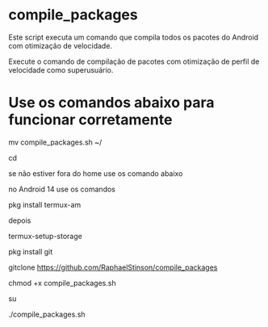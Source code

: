# compile_packages


Este script executa um comando que compila todos os pacotes do Android com otimização de velocidade.

Execute o comando de compilação de pacotes com otimização de perfil de velocidade como superusuário.

# Use os comandos abaixo para funcionar corretamente

mv compile_packages.sh ~/

cd

se não estiver fora do home use os comando abaixo

no Android 14 use os comandos

pkg install termux-am

depois

termux-setup-storage

pkg install git

gitclone https://github.com/RaphaelStinson/compile_packages

chmod +x compile_packages.sh

su 

./compile_packages.sh
